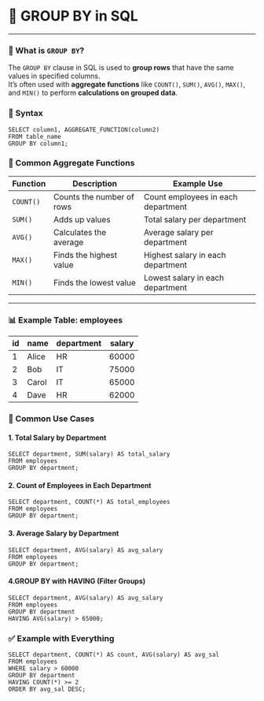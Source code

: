 # 🧮 GROUP BY in SQL

---
### 📘 What is `GROUP BY`?

The `GROUP BY` clause in SQL is used to **group rows** that have the same values in specified columns.  
It’s often used with **aggregate functions** like `COUNT()`, `SUM()`, `AVG()`, `MAX()`, and `MIN()` to perform **calculations on grouped data**.


### 🧾 Syntax

```roomsql
SELECT column1, AGGREGATE_FUNCTION(column2)
FROM table_name
GROUP BY column1;
```
### 🧮 Common Aggregate Functions

| Function     | Description                | Example Use                        |
|--------------|----------------------------|------------------------------------|
| `COUNT()`    | Counts the number of rows  | Count employees in each department |
| `SUM()`      | Adds up values             | Total salary per department        |
| `AVG()`      | Calculates the average     | Average salary per department      |
| `MAX()`      | Finds the highest value    | Highest salary in each department  |
| `MIN()`      | Finds the lowest value     | Lowest salary in each department   |

---
### 📊 Example Table: employees
| id   | name   | department | salary |
|------|--------|------------|--------|
| 1    | Alice  | HR         | 60000  |
| 2    | Bob    | IT         | 75000  |
| 3    | Carol  | IT         | 65000  |
| 4    | Dave   | HR         | 62000  |

### 🔧 Common Use Cases

#### 1. Total Salary by Department
```roomsql
SELECT department, SUM(salary) AS total_salary
FROM employees
GROUP BY department;
```
#### 2. Count of Employees in Each Department
```roomsql
SELECT department, COUNT(*) AS total_employees
FROM employees
GROUP BY department;
```
#### 3. Average Salary by Department
```roomsql
SELECT department, AVG(salary) AS avg_salary
FROM employees
GROUP BY department;
```
#### 4.GROUP BY with HAVING (Filter Groups)
```roomsql
SELECT department, AVG(salary) AS avg_salary
FROM employees
GROUP BY department
HAVING AVG(salary) > 65000;
```
### ✅ Example with Everything
```roomsql
SELECT department, COUNT(*) AS count, AVG(salary) AS avg_sal
FROM employees
WHERE salary > 60000
GROUP BY department
HAVING COUNT(*) >= 2
ORDER BY avg_sal DESC;
```
